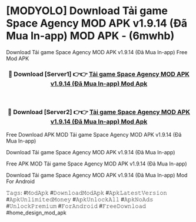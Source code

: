 # [MODYOLO] Download Tải game Space Agency MOD APK v1.9.14 (Đã Mua In-app) MOD APK - (6mwhb)
Download Tải game Space Agency MOD APK v1.9.14 (Đã Mua In-app) Free Mod APK

<div align="center">
<h3>🔴 Download [Server1] 👉👉 <a href="https://apk-comot.site?title=Tải_game_Space_Agency_MOD_APK_v1.9.14_(Đã_Mua_In-app)">Tải game Space Agency MOD APK v1.9.14 (Đã Mua In-app) Mod Apk</a></h3><br>

<h3>🔴 Download [Server2] 👉👉 <a href="https://apk-comot.site?title=Tải_game_Space_Agency_MOD_APK_v1.9.14_(Đã_Mua_In-app)">Tải game Space Agency MOD APK v1.9.14 (Đã Mua In-app) Mod Apk</a></h3>
</div>


Free Download APK MOD Tải game Space Agency MOD APK v1.9.14 (Đã Mua In-app)

Download Tải game Space Agency MOD APK v1.9.14 (Đã Mua In-app) 

Free APK MOD Tải game Space Agency MOD APK v1.9.14 (Đã Mua In-app) 

Download Tải game Space Agency MOD APK v1.9.14 (Đã Mua In-app) Mod For Android

𝚃𝚊𝚐𝚜: #𝙼𝚘𝚍𝙰𝚙𝚔 #𝙳𝚘𝚠𝚗𝚕𝚘𝚊𝚍𝙼𝚘𝚍𝙰𝚙𝚔 #𝙰𝚙𝚔𝙻𝚊𝚝𝚎𝚜𝚝𝚅𝚎𝚛𝚜𝚒𝚘𝚗 #𝙰𝚙𝚔𝚄𝚗𝚕𝚒𝚖𝚒𝚝𝚎𝚍𝙼𝚘𝚗𝚎𝚢 #𝙰𝚙𝚔𝚄𝚗𝚕𝚘𝚌𝚔𝙰𝚕𝚕 #𝙰𝚙𝚔𝙽𝚘𝙰𝚍𝚜 #𝚄𝚗𝚕𝚘𝚌𝚔𝙿𝚛𝚎𝚖𝚒𝚞𝚖 #𝙵𝚘𝚛𝙰𝚗𝚍𝚛𝚘𝚒𝚍 #𝙵𝚛𝚎𝚎𝙳𝚘𝚠𝚗𝚕𝚘𝚊𝚍 #home_design_mod_apk